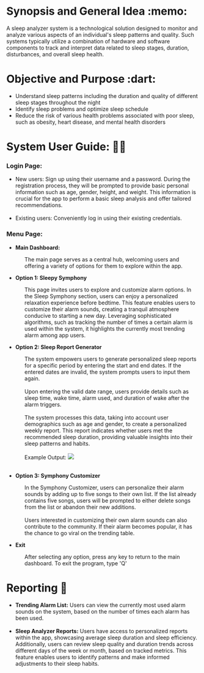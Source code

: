 </head>
<body>
  <h1>Synopsis and General Idea :memo:</h1>
  <p>A sleep analyzer system is a technological solution designed to monitor and analyze various aspects of an individual's sleep patterns and quality. Such systems typically utilize a combination of hardware and software components to track and interpret data related to sleep stages, duration, disturbances, and overall sleep health.</p>

  <h1>Objective and Purpose :dart:</h1>
  <ul>
    <li>Understand sleep patterns including the duration and quality of different sleep stages throughout the night</li>
    <li>Identify sleep problems and optimize sleep schedule</li>
    <li>Reduce the risk of various health problems associated with poor sleep, such as obesity, heart disease, and mental health disorders</li>
  </ul>

  <h1>System User Guide: 👨‍💻</h1>
 </head>
<body>
    <h3>Login Page:</h3>
    <ul>
        <li>
            New users: Sign up using their username and a password. During the registration process, they will be prompted to provide basic personal information such as age, gender, height, and weight. This information is crucial for the app to perform a basic sleep analysis and offer tailored recommendations. 
       <br> <br> 
      <li> 
          Existing users: Conveniently log in using their existing credentials.
        </li>
    </ul>
    <h3>Menu Page:</h3>
  <ul>
        <li>
<strong>Main Dashboard:</strong><br>
            <div class="right-align">
              <ul>
            The main page serves as a central hub, welcoming users and offering a variety of options for them to explore within the app.
            </div>
        </li>
    </ul>
    <ul>
        <li>
            <strong>Option 1: Sleepy Symphony</strong><br>
            <div class="right-align">
              <ul>
            This page invites users to explore and customize alarm options. In the Sleep Symphony section, users can enjoy a personalized relaxation experience before bedtime. This feature enables users to customize their alarm sounds, creating a tranquil atmosphere conducive to starting a new day. Leveraging sophisticated algorithms, such as tracking the number of times a certain alarm is used within the system, it highlights the currently most trending alarm among app users.
            </div>
        </li>
    </ul>
    <ul>
        <li>
            <strong>Option 2: Sleep Report Generator</strong><br>
            <div class="right-align">
              <ul>
            The system empowers users to generate personalized sleep reports for a specific period by entering the start and end dates. If the entered dates are invalid, the system prompts users to input them again.
<br><br>
Upon entering the valid date range, users provide details such as sleep time, wake time, alarm used, and duration of wake after the alarm triggers.
<br><br>
The system processes this data, taking into account user demographics such as age and gender, to create a personalized weekly report. This report indicates whether users met the recommended sleep duration, providing valuable insights into their sleep patterns and habits.
                <br><br>
                Example Output:
                <img src=https://github.com/jjn7702/SECJ1023-PT2/assets/150900178/8ad45a4c-d993-4794-aa7a-a3854867067f">
                <br><br>
                </div>
        </li>
    </ul>
    <ul>
        <li>
            <strong>Option 3: Symphony Customizer</strong><br>
            <div class="right-align">
              <ul>
                In the Symphony Customizer, users can personalize their alarm sounds by adding up to five songs to their own list. If the list already contains five songs, users will be prompted to either delete songs from the list or abandon their new additions.
<br><br>
Users interested in customizing their own alarm sounds can also contribute to the community. If their alarm becomes popular, it has the chance to go viral on the trending table.
                </div>
        </li>
    </ul>
    <ul>
        <li>
            <strong>Exit</strong><br>
            <div class="right-align">
              <ul>
                After selecting any option, press any key to return to the main dashboard. To exit the program, type 'Q'
            </div>
        </li>
    </ul>
</body>
</html>
</html>
</head>
<body>
  <h1>Reporting 📑</h1>
  <ul>
    <li>
      <strong>Trending Alarm List:</strong> Users can view the currently most used alarm sounds on the system, based on the number of times each alarm has been used.
    </li>
    <br>
    <li>
      <strong>Sleep Analyzer Reports:</strong> Users have access to personalized reports within the app, showcasing average sleep duration and sleep efficiency. Additionally, users can review sleep quality and duration trends across different days of the week or month, based on tracked metrics. This feature enables users to identify patterns and make informed adjustments to their sleep habits.
      <br>
      <br>
    </li>
  </ul>
</body>
</html>
